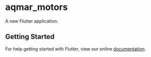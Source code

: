 # aqmar_motors

A new Flutter application.

## Getting Started

For help getting started with Flutter, view our online
[documentation](https://flutter.io/).

